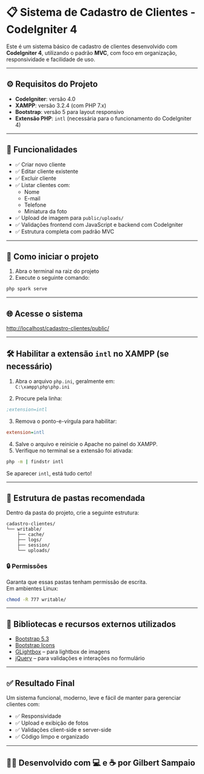 # 📋 Sistema de Cadastro de Clientes - CodeIgniter 4

Este é um sistema básico de cadastro de clientes desenvolvido com **CodeIgniter 4**, utilizando o padrão **MVC**, com foco em organização, responsividade e facilidade de uso.

---

## ⚙️ Requisitos do Projeto

- **CodeIgniter**: versão 4.0  
- **XAMPP**: versão 3.2.4 (com PHP 7.x)  
- **Bootstrap**: versão 5 para layout responsivo  
- **Extensão PHP**: `intl` (necessária para o funcionamento do CodeIgniter 4)

---

## 🧩 Funcionalidades

- ✅ Criar novo cliente  
- ✅ Editar cliente existente  
- ✅ Excluir cliente  
- ✅ Listar clientes com:
  - Nome
  - E-mail
  - Telefone
  - Miniatura da foto
- ✅ Upload de imagem para `public/uploads/`
- ✅ Validações frontend com JavaScript e backend com CodeIgniter
- ✅ Estrutura completa com padrão MVC

---

## 🚀 Como iniciar o projeto

1. Abra o terminal na raiz do projeto
2. Execute o seguinte comando:

```bash
php spark serve
```

---

## 🌐 Acesse o sistema

[http://localhost/cadastro-clientes/public/](http://localhost/cadastro-clientes/public/)

---

## 🛠️ Habilitar a extensão `intl` no XAMPP (se necessário)

1. Abra o arquivo `php.ini`, geralmente em:  
   `C:\xampp\php\php.ini`

2. Procure pela linha:

```ini
;extension=intl
```

3. Remova o ponto-e-vírgula para habilitar:

```ini
extension=intl
```

4. Salve o arquivo e reinicie o Apache no painel do XAMPP.
5. Verifique no terminal se a extensão foi ativada:

```bash
php -m | findstr intl
```

Se aparecer `intl`, está tudo certo!

---

## 📁 Estrutura de pastas recomendada

Dentro da pasta do projeto, crie a seguinte estrutura:

```
cadastro-clientes/
└── writable/
    ├── cache/
    ├── logs/
    ├── session/
    └── uploads/
```

### 🔒 Permissões

Garanta que essas pastas tenham permissão de escrita.  
Em ambientes Linux:

```bash
chmod -R 777 writable/
```

---

## 🧰 Bibliotecas e recursos externos utilizados

- [Bootstrap 5.3](https://getbootstrap.com/)
- [Bootstrap Icons](https://icons.getbootstrap.com/)
- [GLightbox](https://biati-digital.github.io/glightbox/) – para lightbox de imagens
- [jQuery](https://jquery.com/) – para validações e interações no formulário

---

## ✅ Resultado Final

Um sistema funcional, moderno, leve e fácil de manter para gerenciar clientes com:

- ✅ Responsividade
- ✅ Upload e exibição de fotos
- ✅ Validações client-side e server-side
- ✅ Código limpo e organizado

---

## 👨‍💻 Desenvolvido com 💻 e ☕ por **Gilbert Sampaio**
